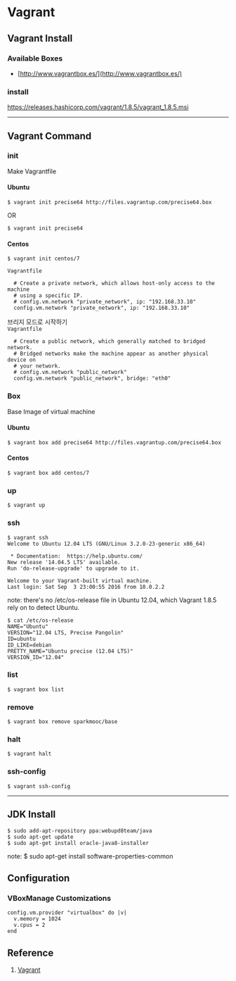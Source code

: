 Vagrant
=======

Vagrant Install
---------------

### Available Boxes
* [http://www.vagrantbox.es/](http://www.vagrantbox.es/)

### install

https://releases.hashicorp.com/vagrant/1.8.5/vagrant_1.8.5.msi

---

Vagrant Command 
---------------

### init

Make Vagrantfile

#### Ubuntu

```
$ vagrant init precise64 http://files.vagrantup.com/precise64.box 
```
OR
```
$ vagrant init precise64
```

#### Centos

```
$ vagrant init centos/7
```

`Vagrantfile`
```
  # Create a private network, which allows host-only access to the machine
  # using a specific IP.
  # config.vm.network "private_network", ip: "192.168.33.10"
  config.vm.network "private_network", ip: "192.168.33.10"
```

브리지 모드로 시작하기  
`Vagrantfile`
```
  # Create a public network, which generally matched to bridged network.
  # Bridged networks make the machine appear as another physical device on
  # your network.
  # config.vm.network "public_network"
  config.vm.network "public_network", bridge: "eth0"
```

### Box

Base Image of virtual machine

#### Ubuntu

```
$ vagrant box add precise64 http://files.vagrantup.com/precise64.box 
```

#### Centos

```
$ vagrant box add centos/7
```

### up

```
$ vagrant up
```

### ssh 

```
$ vagrant ssh 
Welcome to Ubuntu 12.04 LTS (GNU/Linux 3.2.0-23-generic x86_64)

 * Documentation:  https://help.ubuntu.com/
New release '14.04.5 LTS' available.
Run 'do-release-upgrade' to upgrade to it.

Welcome to your Vagrant-built virtual machine.
Last login: Sat Sep  3 23:00:55 2016 from 10.0.2.2
```

note: there's no /etc/os-release file in Ubuntu 12.04, which Vagrant 1.8.5 rely on to detect Ubuntu.

```
$ cat /etc/os-release
NAME="Ubuntu"
VERSION="12.04 LTS, Precise Pangolin"
ID=ubuntu
ID_LIKE=debian
PRETTY_NAME="Ubuntu precise (12.04 LTS)"
VERSION_ID="12.04"
```

### list 

```
$ vagrant box list 
```

### remove 

```
$ vagrant box remove sparkmooc/base 
```

### halt 

```
$ vagrant halt
```

### ssh-config 

```
$ vagrant ssh-config
```

---

JDK Install 
-----------

```
$ sudo add-apt-repository ppa:webupd8team/java
$ sudo apt-get update
$ sudo apt-get install oracle-java8-installer
```

note: 
$ sudo apt-get install software-properties-common

Configuration
-------------

### VBoxManage Customizations
```
config.vm.provider "virtualbox" do |v|
  v.memory = 1024
  v.cpus = 2
end
```

Reference
---------

1. [Vagrant](https://www.vagrantup.com/docs/virtualbox/configuration.html)


